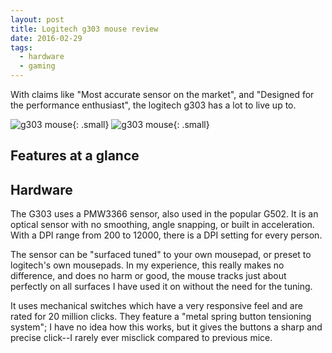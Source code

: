 ```yaml
---
layout: post
title: Logitech g303 mouse review
date: 2016-02-29
tags:
  - hardware
  - gaming
---
```


With claims like "Most accurate sensor on the market", and "Designed for the performance enthusiast", the logitech g303 has a lot to live up to.

![g303 mouse](http://gaming.logitech.com/assets/53532/5/g303-daedalus-apex.jpg){: .small}
![g303 mouse](http://gaming.logitech.com/assets/53532/2/g303-daedalus-apex.jpg){: .small}

## Features at a glance

## Hardware

The G303 uses a PMW3366 sensor, also used in the popular G502. It is an optical sensor with no smoothing, angle snapping, or built in acceleration. With a DPI range from 200 to 12000, there is a DPI setting for every person.

The sensor can be "surfaced tuned" to your own mousepad, or preset to logitech's own mousepads. In my experience, this really makes no difference, and does no harm or good, the mouse tracks just about perfectly on all surfaces I have used it on without the need for the tuning.

It uses mechanical switches which have a very responsive feel and are rated for 20 million clicks. They feature a "metal spring button tensioning system"; I have no idea how this works, but it gives the buttons a sharp and precise click--I rarely ever misclick compared to previous mice.


